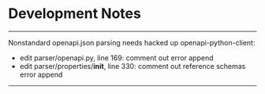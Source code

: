 # Development Notes

--------------------------------------------------------------------------------

Nonstandard openapi.json parsing needs hacked up openapi-python-client:
- edit parser/openapi.py, line 169: comment out error append
- edit parser/properties/__init__, line 330: comment out reference schemas error append

--------------------------------------------------------------------------------
